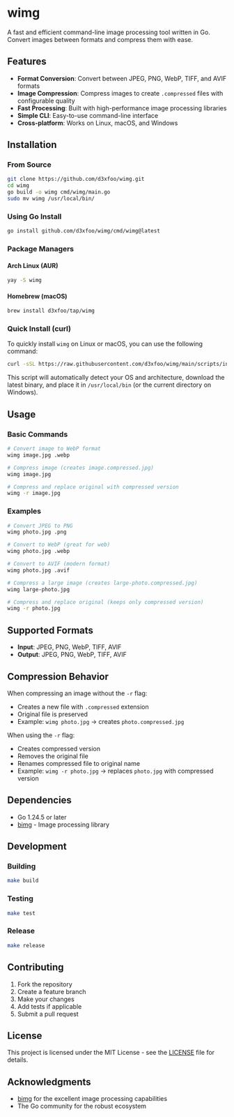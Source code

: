 # wimg

A fast and efficient command-line image processing tool written in Go. Convert images between formats and compress them with ease.

## Features

- **Format Conversion**: Convert between JPEG, PNG, WebP, TIFF, and AVIF formats
- **Image Compression**: Compress images to create `.compressed` files with configurable quality
- **Fast Processing**: Built with high-performance image processing libraries
- **Simple CLI**: Easy-to-use command-line interface
- **Cross-platform**: Works on Linux, macOS, and Windows

## Installation

### From Source

```bash
git clone https://github.com/d3xfoo/wimg.git
cd wimg
go build -o wimg cmd/wimg/main.go
sudo mv wimg /usr/local/bin/
```

### Using Go Install

```bash
go install github.com/d3xfoo/wimg/cmd/wimg@latest
```

### Package Managers

#### Arch Linux (AUR)
```bash
yay -S wimg
```

#### Homebrew (macOS)
```bash
brew install d3xfoo/tap/wimg
```

### Quick Install (curl)

To quickly install `wimg` on Linux or macOS, you can use the following command:

```bash
curl -sSL https://raw.githubusercontent.com/d3xfoo/wimg/main/scripts/install.sh | bash
```

This script will automatically detect your OS and architecture, download the latest binary, and place it in `/usr/local/bin` (or the current directory on Windows).

## Usage

### Basic Commands

```bash
# Convert image to WebP format
wimg image.jpg .webp

# Compress image (creates image.compressed.jpg)
wimg image.jpg

# Compress and replace original with compressed version
wimg -r image.jpg
```

### Examples

```bash
# Convert JPEG to PNG
wimg photo.jpg .png

# Convert to WebP (great for web)
wimg photo.jpg .webp

# Convert to AVIF (modern format)
wimg photo.jpg .avif

# Compress a large image (creates large-photo.compressed.jpg)
wimg large-photo.jpg

# Compress and replace original (keeps only compressed version)
wimg -r photo.jpg
```

## Supported Formats

- **Input**: JPEG, PNG, WebP, TIFF, AVIF
- **Output**: JPEG, PNG, WebP, TIFF, AVIF

## Compression Behavior

When compressing an image without the `-r` flag:
- Creates a new file with `.compressed` extension
- Original file is preserved
- Example: `wimg photo.jpg` → creates `photo.compressed.jpg`

When using the `-r` flag:
- Creates compressed version
- Removes the original file
- Renames compressed file to original name
- Example: `wimg -r photo.jpg` → replaces `photo.jpg` with compressed version

## Dependencies

- Go 1.24.5 or later
- [bimg](https://github.com/h2non/bimg) - Image processing library

## Development

### Building

```bash
make build
```

### Testing

```bash
make test
```

### Release

```bash
make release
```

## Contributing

1. Fork the repository
2. Create a feature branch
3. Make your changes
4. Add tests if applicable
5. Submit a pull request

## License

This project is licensed under the MIT License - see the [LICENSE](LICENSE) file for details.

## Acknowledgments

- [bimg](https://github.com/h2non/bimg) for the excellent image processing capabilities
- The Go community for the robust ecosystem
